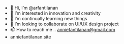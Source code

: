 - 👋 Hi, I’m @arfantilanan
- 👀 I’m interested in innovation and creativity
- 🌱 I’m continually learning new things
- 💞️ I’m looking to collaborate on UI/UX design project
- 📫 How to reach me .. anniefantilanan@gmail.com
- anniefantilanan.site

<!---
arfantilanan/arfantilanan is a ✨ special ✨ repository because its `README.md` (this file) appears on your GitHub profile.
You can click the Preview link to take a look at your changes.
--->

